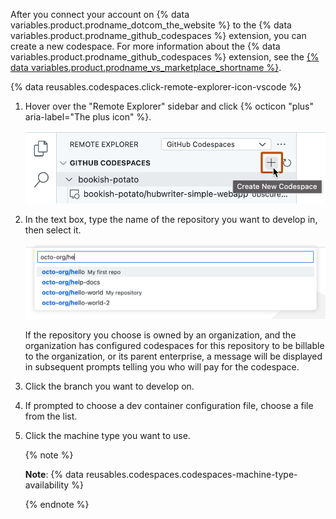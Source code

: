 After you connect your account on {% data variables.product.prodname_dotcom_the_website %} to the {% data variables.product.prodname_github_codespaces %} extension, you can create a new codespace. For more information about the {% data variables.product.prodname_github_codespaces %} extension, see the [{% data variables.product.prodname_vs_marketplace_shortname %}](https://marketplace.visualstudio.com/items?itemName=GitHub.codespaces).

{% data reusables.codespaces.click-remote-explorer-icon-vscode %}
1. Hover over the "Remote Explorer" sidebar and click {% octicon "plus" aria-label="The plus icon" %}.

   ![Screenshot of the "Remote Explorer" sidebar for {% data variables.product.prodname_github_codespaces %}. The tooltip "Create New Codespace" is displayed beside the plus sign button.](/assets/images/help/codespaces/create-codespace-vscode.png)

1. In the text box, type the name of the repository you want to develop in, then select it.

   ![Screenshot of "octo-org/he" entered into the text box and a list of four repositories that start with this string.](/assets/images/help/codespaces/choose-repository-vscode.png)

   If the repository you choose is owned by an organization, and the organization has configured codespaces for this repository to be billable to the organization, or its parent enterprise, a message will be displayed in subsequent prompts telling you who will pay for the codespace.

1. Click the branch you want to develop on.
1. If prompted to choose a dev container configuration file, choose a file from the list.
1. Click the machine type you want to use.

   {% note %}

   **Note**: {% data reusables.codespaces.codespaces-machine-type-availability %}

   {% endnote %}
